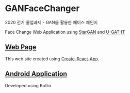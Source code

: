 # GANFaceChanger
2020 전기 졸업과제 - GAN을 활용한 페이스 체인지  
  
Face Change Web Application using [StarGAN](https://arxiv.org/abs/1711.09020) and [U-GAT-IT](https://openreview.net/forum?id=BJlZ5ySKPH)
## [Web Page](https://znznz6037.github.io/GANFaceChanger/#/)
This web site created using [Create-React-App](https://github.com/facebook/create-react-app).

## [Android Application](https://github.com/znznz6037/GANFaceChanger_Android)  
Developed using Kotlin

